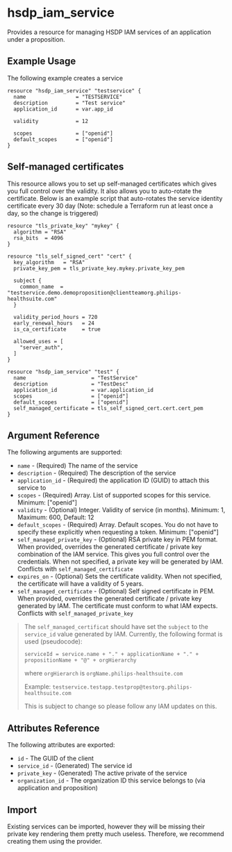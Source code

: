 # hsdp_iam_service

Provides a resource for managing HSDP IAM services of an application under a proposition.

## Example Usage

The following example creates a service

```hcl
resource "hsdp_iam_service" "testservice" {
  name                = "TESTSERVICE"
  description         = "Test service"
  application_id      = var.app_id

  validity            = 12

  scopes              = ["openid"]
  default_scopes      = ["openid"]
}
```

## Self-managed certificates

This resource allows you to set up self-managed certificates which gives you full
control over the validity. It also allows you to auto-rotate the certificate. Below is
an example script that auto-rotates the service identity certificate every 30 day
(Note: schedule a Terraform run at least once a day, so the change is triggered)

```hcl
resource "tls_private_key" "mykey" {
  algorithm = "RSA"
  rsa_bits  = 4096
}

resource "tls_self_signed_cert" "cert" {
  key_algorithm   = "RSA"
  private_key_pem = tls_private_key.mykey.private_key_pem

  subject {
    common_name  = "testservice.demo.demoproposition@clientteamorg.philips-healthsuite.com"
  }

  validity_period_hours = 720
  early_renewal_hours   = 24
  is_ca_certificate     = true
  
  allowed_uses = [
    "server_auth",
  ]
}

resource "hsdp_iam_service" "test" {
  name                     = "TestService"
  description              = "TestDesc"
  application_id           = var.application_id
  scopes                   = ["openid"]
  default_scopes           = ["openid"]
  self_managed_certificate = tls_self_signed_cert.cert.cert_pem
}
```

## Argument Reference

The following arguments are supported:

* `name` - (Required) The name of the service
* `description` - (Required) The description of the service
* `application_id` - (Required) the application ID (GUID) to attach this service to
* `scopes` - (Required) Array. List of supported scopes for this service. Minimum: ["openid"]
* `validity` - (Optional) Integer. Validity of service (in months). Minimum: 1, Maximum: 600, Default: 12
* `default_scopes` - (Required) Array. Default scopes. You do not have to specify these explicitly when requesting a token. Minimum: ["openid"]
* `self_managed_private_key` - (Optional)  RSA private key in PEM format. When provided, overrides the generated certificate / private key combination of the
  IAM service. This gives you full control over the credentials. When not specified, a private key will be generated by IAM.
  Conflicts with `self_managed_certificate`
* `expires_on` - (Optional) Sets the certificate validity. When not specified, the certificate will have a validity of 5 years.
* `self_managed_certificate` - (Optional) Self signed certificate in PEM. When provided, overrides the generated certificate / private key generated by IAM.
  The certificate must conform to what IAM expects. Conflicts with `self_managed_private_key`

> The `self_managed_certificat` should have set the `subject` to the `service_id` value generated by IAM. Currently,
> the following format is used (pseudocode):
>
> `serviceId = service.name + "." + applicationName + "." + propositionName + "@" + orgHierarchy`
>
> where `orgHierarch` is `orgName.philips-healthsuite.com`
>
> Example: `testservice.testapp.testprop@testorg.philips-healthsuite.com`
>
> This is subject to change so please follow any IAM updates on this.

## Attributes Reference

The following attributes are exported:

* `id` - The GUID of the client
* `service_id` - (Generated) The service id
* `private_key` - (Generated) The active private of the service
* `organization_id` - The organization ID this service belongs to (via application and proposition)

## Import

Existing services can be imported, however they will be missing their private key rendering them pretty much useless. Therefore, we recommend creating them using the provider.
